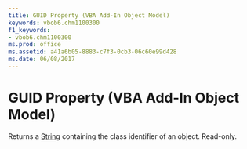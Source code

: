 ```yaml
---
title: GUID Property (VBA Add-In Object Model)
keywords: vbob6.chm1100300
f1_keywords:
- vbob6.chm1100300
ms.prod: office
ms.assetid: a41a6b05-8883-c7f3-0cb3-06c60e99d428
ms.date: 06/08/2017
---
```



# GUID Property (VBA Add-In Object Model)



Returns a [String](../../Glossary/vbe-glossary.md) containing the class identifier of an object. Read-only.


